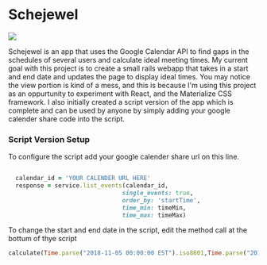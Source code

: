 # Schejewel

<img src="https://i.imgur.com/CJo1L3Y.png">

Schejewel is an app that uses the Google Calendar API to find gaps in the schedules of several users and calculate ideal meeting times.
My current goal with this project is to create a small rails webapp that takes in a start and end date and updates the page to display ideal times.
You may notice the view portion is kind of a mess, and this is because I'm using this project as an oppurtunity to experiment with React, and the Materialize CSS framework. 
I also initially created a script version of the app which is complete and can be used by anyone by simply adding your google calender share code into the script.

<h3>Script Version Setup</h3>
To configure the script add your google calender share url on this line.

```ruby

  calendar_id = 'YOUR CALENDER URL HERE'
  response = service.list_events(calendar_id,
                                single_events: true,
                                order_by: 'startTime',
                                time_min: timeMin,
                                time_max: timeMax)
```

To change the start and end date in the script, edit the method call at the bottum of thye script

```ruby
calculate(Time.parse("2018-11-05 00:00:00 EST").iso8601,Time.parse("2018-11-10 00:00:00 EST").iso8601)
```
